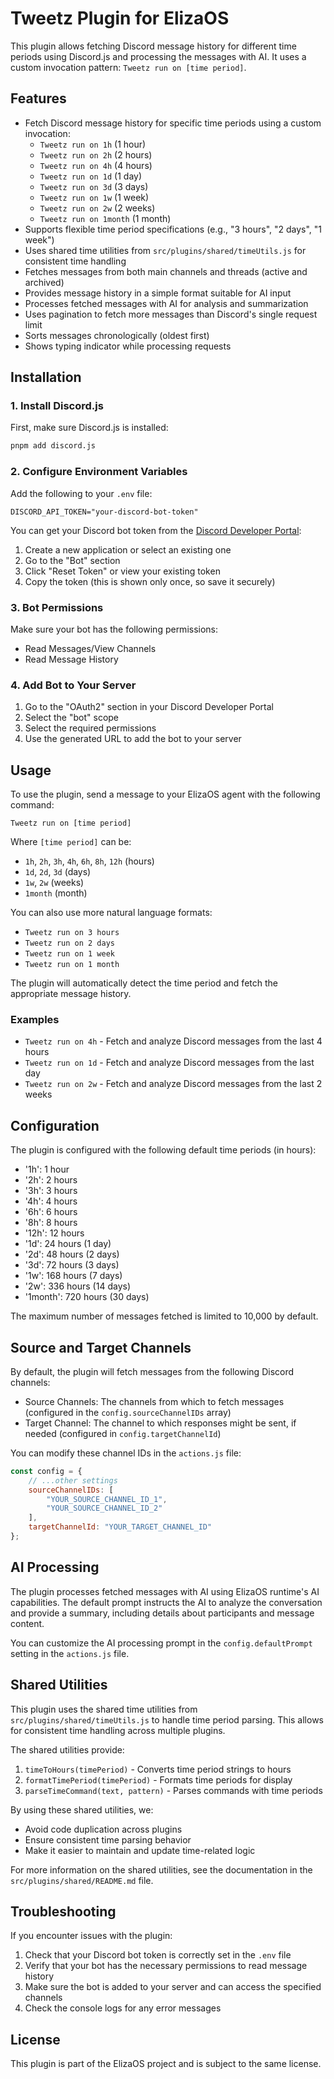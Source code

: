 # Tweetz Plugin for ElizaOS

This plugin allows fetching Discord message history for different time periods using Discord.js and processing the messages with AI. It uses a custom invocation pattern: `Tweetz run on [time period]`.

## Features

- Fetch Discord message history for specific time periods using a custom invocation:
  - `Tweetz run on 1h` (1 hour)
  - `Tweetz run on 2h` (2 hours)
  - `Tweetz run on 4h` (4 hours)
  - `Tweetz run on 1d` (1 day)
  - `Tweetz run on 3d` (3 days)
  - `Tweetz run on 1w` (1 week)
  - `Tweetz run on 2w` (2 weeks)
  - `Tweetz run on 1month` (1 month)
- Supports flexible time period specifications (e.g., "3 hours", "2 days", "1 week")
- Uses shared time utilities from `src/plugins/shared/timeUtils.js` for consistent time handling
- Fetches messages from both main channels and threads (active and archived)
- Provides message history in a simple format suitable for AI input
- Processes fetched messages with AI for analysis and summarization
- Uses pagination to fetch more messages than Discord's single request limit
- Sorts messages chronologically (oldest first)
- Shows typing indicator while processing requests

## Installation

### 1. Install Discord.js

First, make sure Discord.js is installed:

```bash
pnpm add discord.js
```

### 2. Configure Environment Variables

Add the following to your `.env` file:

```
DISCORD_API_TOKEN="your-discord-bot-token"
```

You can get your Discord bot token from the [Discord Developer Portal](https://discord.com/developers/applications):
1. Create a new application or select an existing one
2. Go to the "Bot" section
3. Click "Reset Token" or view your existing token
4. Copy the token (this is shown only once, so save it securely)

### 3. Bot Permissions

Make sure your bot has the following permissions:
- Read Messages/View Channels
- Read Message History

### 4. Add Bot to Your Server

1. Go to the "OAuth2" section in your Discord Developer Portal
2. Select the "bot" scope
3. Select the required permissions
4. Use the generated URL to add the bot to your server

## Usage

To use the plugin, send a message to your ElizaOS agent with the following command:

```
Tweetz run on [time period]
```

Where `[time period]` can be:
- `1h`, `2h`, `3h`, `4h`, `6h`, `8h`, `12h` (hours)
- `1d`, `2d`, `3d` (days)
- `1w`, `2w` (weeks)
- `1month` (month)

You can also use more natural language formats:
- `Tweetz run on 3 hours`
- `Tweetz run on 2 days`
- `Tweetz run on 1 week`
- `Tweetz run on 1 month`

The plugin will automatically detect the time period and fetch the appropriate message history.

### Examples

- `Tweetz run on 4h` - Fetch and analyze Discord messages from the last 4 hours
- `Tweetz run on 1d` - Fetch and analyze Discord messages from the last day
- `Tweetz run on 2w` - Fetch and analyze Discord messages from the last 2 weeks

## Configuration

The plugin is configured with the following default time periods (in hours):

- '1h': 1 hour
- '2h': 2 hours
- '3h': 3 hours
- '4h': 4 hours
- '6h': 6 hours
- '8h': 8 hours
- '12h': 12 hours
- '1d': 24 hours (1 day)
- '2d': 48 hours (2 days)
- '3d': 72 hours (3 days)
- '1w': 168 hours (7 days)
- '2w': 336 hours (14 days)
- '1month': 720 hours (30 days)

The maximum number of messages fetched is limited to 10,000 by default.

## Source and Target Channels

By default, the plugin will fetch messages from the following Discord channels:

- Source Channels: The channels from which to fetch messages (configured in the `config.sourceChannelIDs` array)
- Target Channel: The channel to which responses might be sent, if needed (configured in `config.targetChannelId`)

You can modify these channel IDs in the `actions.js` file:

```javascript
const config = {
    // ...other settings
    sourceChannelIDs: [
        "YOUR_SOURCE_CHANNEL_ID_1",
        "YOUR_SOURCE_CHANNEL_ID_2"
    ],
    targetChannelId: "YOUR_TARGET_CHANNEL_ID"
};
```

## AI Processing

The plugin processes fetched messages with AI using ElizaOS runtime's AI capabilities. The default prompt instructs the AI to analyze the conversation and provide a summary, including details about participants and message content.

You can customize the AI processing prompt in the `config.defaultPrompt` setting in the `actions.js` file.

## Shared Utilities

This plugin uses the shared time utilities from `src/plugins/shared/timeUtils.js` to handle time period parsing. This allows for consistent time handling across multiple plugins.

The shared utilities provide:

1. `timeToHours(timePeriod)` - Converts time period strings to hours
2. `formatTimePeriod(timePeriod)` - Formats time periods for display
3. `parseTimeCommand(text, pattern)` - Parses commands with time periods

By using these shared utilities, we:
- Avoid code duplication across plugins
- Ensure consistent time parsing behavior
- Make it easier to maintain and update time-related logic

For more information on the shared utilities, see the documentation in the `src/plugins/shared/README.md` file.

## Troubleshooting

If you encounter issues with the plugin:

1. Check that your Discord bot token is correctly set in the `.env` file
2. Verify that your bot has the necessary permissions to read message history
3. Make sure the bot is added to your server and can access the specified channels
4. Check the console logs for any error messages

## License

This plugin is part of the ElizaOS project and is subject to the same license. 